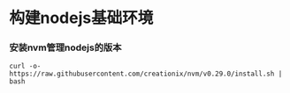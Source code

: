 # 构建nodejs基础环境

### 安装nvm管理nodejs的版本

```
curl -o- https://raw.githubusercontent.com/creationix/nvm/v0.29.0/install.sh | bash
```

